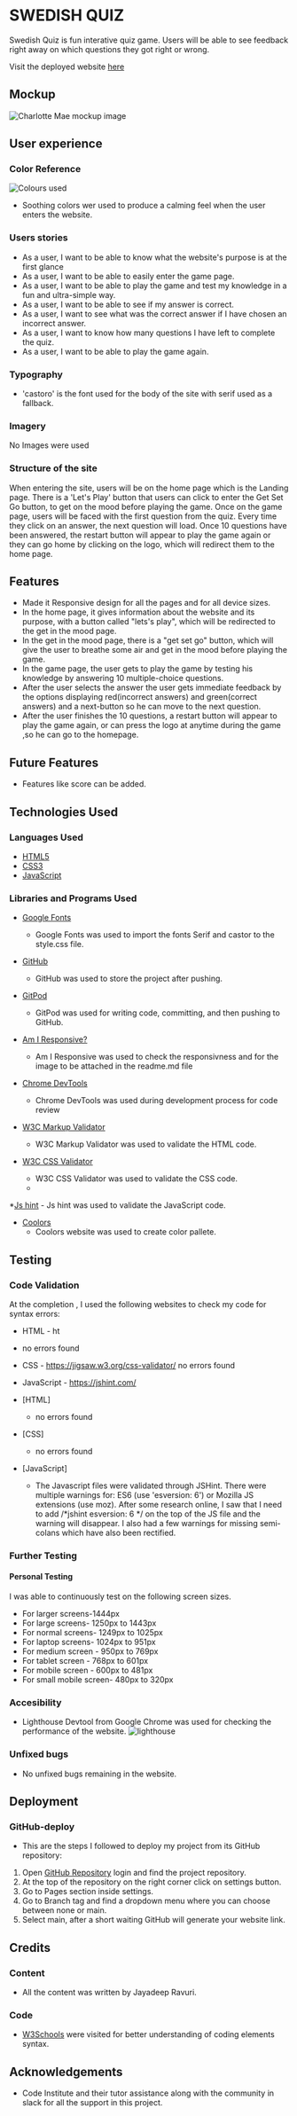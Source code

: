 # SWEDISH QUIZ

Swedish Quiz is fun interative quiz game. Users will be able to see feedback right away on which questions they got right or wrong.

Visit the deployed website [here](https://jayadeepravuri.github.io/project-one/)

## Mockup
![Charlotte Mae mockup image](https://github.com/jayadeepravuri/project2/blob/main/images/mockup.JPG)

## User experience

### Color Reference


![Colours used](https://github.com/jayadeepravuri/project2/blob/a32d49a483f9d88e5860dcd08179890de8983bcf/images/sweden.png)

* Soothing colors wer used to produce a calming feel when the user enters the website.

### Users stories

* As a user, I want to be able to know what the website's purpose is at the first glance
* As a user, I want to be able to easily enter the game page.
* As a user, I want to be able to play the game and test my knowledge in a fun and ultra-simple way.
* As a user, I want to be able to see if my answer is correct.
* As a user, I want to see what was the correct answer if I have chosen an incorrect answer.
* As a user, I want to know how many questions I have left to complete the quiz.
* As a user, I want to be able to play the game again.

### Typography

* 'castoro' is the font used for the body of the site with serif used as a fallback.

### Imagery

No Images were used 

### Structure of the site
When entering the site, users will be on the home page which is the Landing page. There is a 'Let's Play' button that users can click to enter the Get Set Go button, to get on the mood before playing the game. Once on the game page, users will be faced with the first question from the quiz. Every time they click on an answer, the next question will load. Once 10 questions have been answered, the restart button will appear to play the game again or they can go home by clicking on the logo, which will redirect them to the home page.



## Features

* Made it Responsive design for all the pages and for all device sizes.
* In the home page, it gives information about the website and its purpose, with a button called "lets's play", which will be redirected to the get in the mood page.
* In the get in the mood page, there is a "get set go" button, which will give the user to breathe some air and get in the mood before playing the game.
* In the game page, the user gets to play the game by testing his knowledge by answering 10 multiple-choice questions.
* After the user selects the answer the user gets immediate feedback by the options displaying red(incorrect answers) and green(correct answers) and a next-button so he can move to the next question.
* After the user finishes the 10 questions, a restart button will appear to play the game again, or can press the logo at anytime during the game ,so he can go to the homepage.

## Future Features
* Features like score can be added.

## Technologies Used

### Languages Used

* [HTML5](https://en.wikipedia.org/wiki/HTML5)
* [CSS3](https://en.wikipedia.org/wiki/CSS)
* [JavaScript](https://en.wikipedia.org/wiki/Javascript)

### Libraries and Programs Used

* [Google Fonts](https://fonts.google.com/)
    - Google Fonts was used to import the fonts Serif and castor to the style.css file.

* [GitHub](https://github.com/)
     - GitHub was used to store the project after pushing.

* [GitPod](https://gitpod.io/)
     - GitPod was used for writing code, committing, and then pushing to GitHub.

* [Am I Responsive?](http://ami.responsivedesign.is/#)
    - Am I Responsive was used to check the responsivness and for the image to be attached in the readme.md file

* [Chrome DevTools](https://developer.chrome.com/docs/devtools/)
    - Chrome DevTools was used during development process for code review 

* [W3C Markup Validator](https://validator.w3.org/)
    - W3C Markup Validator was used to validate the HTML code.

* [W3C CSS Validator](https://jigsaw.w3.org/css-validator/)
    - W3C CSS Validator was used to validate the CSS code.
    - 
*[Js hint](https://jshint.com/)
    - Js hint was used to validate the JavaScript code.

* [Coolors](https://coolors.co/)
    - Coolors website was used to create color pallete.



## Testing
### Code Validation

At the completion , I used the following websites to check my code for syntax errors:
*  HTML - ht
  - no errors found
*  CSS - https://jigsaw.w3.org/css-validator/
    no errors found
* JavaScript - https://jshint.com/

* [HTML]
    - no errors found
* [CSS]
    - no errors found
* [JavaScript]
    - The Javascript files were validated through JSHint. There were multiple warnings for: ES6 (use 'esversion: 6') or Mozilla JS extensions (use moz). After some research online, I saw that I need to add /*jshint esversion: 6 */ on the top of the JS file and the warning will disappear. I also had a few warnings for missing semi-colans which have also been rectified.

### Further Testing
#### Personal Testing
 I was able to continuously test on the following screen sizes.
* For larger screens-1444px
* For large screens- 1250px to 1443px
* For normal screens- 1249px to 1025px
* For laptop screens- 1024px to 951px
* For medium screen - 950px to 769px
* For tablet screen - 768px to 601px
* For mobile screen - 600px to 481px
* For small mobile screen- 480px to 320px

### Accesibility

* Lighthouse Devtool from Google Chrome was used for checking the performance of the website.
 ![lighthouse](https://github.com/jayadeepravuri/project2/blob/main/images/lighthouse.JPG)

 
### Unfixed bugs

* No unfixed bugs remaining in the website.


## Deployment

### GitHub-deploy

* This are the steps I followed to deploy my project from its GitHub repository:

1. Open [GitHub Repository](https://github.com/) login and find the project repository.
2. At the top of the repository on the right corner click on settings button.
3. Go to Pages section inside settings.
4. Go to Branch tag and find a dropdown menu where you can choose between none or main.
5. Select main, after a short waiting GitHub will generate your website link.


## Credits

### Content

* All the content was written by Jayadeep Ravuri.



### Code

* [W3Schools](https://www.w3schools.com/) were visited for better understanding of coding elements syntax.


## Acknowledgements

* Code Institute and their tutor assistance along with the community in slack for 
all the support in this project.
